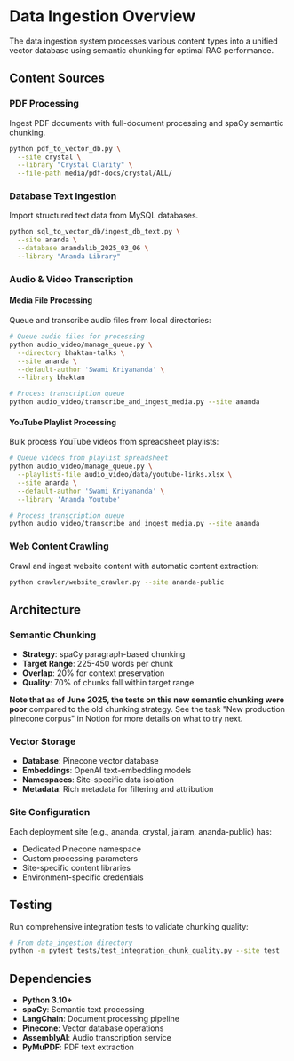 # Data Ingestion Overview

The data ingestion system processes various content types into a unified vector database using semantic chunking for
optimal RAG performance.

## Content Sources

### PDF Processing

Ingest PDF documents with full-document processing and spaCy semantic chunking.

```bash
python pdf_to_vector_db.py \
  --site crystal \
  --library "Crystal Clarity" \
  --file-path media/pdf-docs/crystal/ALL/
```

### Database Text Ingestion

Import structured text data from MySQL databases.

```bash
python sql_to_vector_db/ingest_db_text.py \
  --site ananda \
  --database anandalib_2025_03_06 \
  --library "Ananda Library"
```

### Audio & Video Transcription

#### Media File Processing

Queue and transcribe audio files from local directories:

```bash
# Queue audio files for processing
python audio_video/manage_queue.py \
  --directory bhaktan-talks \
  --site ananda \
  --default-author 'Swami Kriyananda' \
  --library bhaktan

# Process transcription queue
python audio_video/transcribe_and_ingest_media.py --site ananda
```

#### YouTube Playlist Processing

Bulk process YouTube videos from spreadsheet playlists:

```bash
# Queue videos from playlist spreadsheet
python audio_video/manage_queue.py \
  --playlists-file audio_video/data/youtube-links.xlsx \
  --site ananda \
  --default-author 'Swami Kriyananda' \
  --library 'Ananda Youtube'

# Process transcription queue
python audio_video/transcribe_and_ingest_media.py --site ananda
```

### Web Content Crawling

Crawl and ingest website content with automatic content extraction:

```bash
python crawler/website_crawler.py --site ananda-public
```

## Architecture

### Semantic Chunking

- **Strategy**: spaCy paragraph-based chunking
- **Target Range**: 225-450 words per chunk
- **Overlap**: 20% for context preservation
- **Quality**: 70% of chunks fall within target range

**Note that as of June 2025, the tests on this new semantic chunking were poor** compared to the old chunking strategy.
See the task "New production pinecone corpus" in Notion for more details on what to try next.

### Vector Storage

- **Database**: Pinecone vector database
- **Embeddings**: OpenAI text-embedding models
- **Namespaces**: Site-specific data isolation
- **Metadata**: Rich metadata for filtering and attribution

### Site Configuration

Each deployment site (e.g., ananda, crystal, jairam, ananda-public) has:

- Dedicated Pinecone namespace
- Custom processing parameters
- Site-specific content libraries
- Environment-specific credentials

## Testing

Run comprehensive integration tests to validate chunking quality:

```bash
# From data_ingestion directory
python -m pytest tests/test_integration_chunk_quality.py --site test
```

## Dependencies

- **Python 3.10+**
- **spaCy**: Semantic text processing
- **LangChain**: Document processing pipeline
- **Pinecone**: Vector database operations
- **AssemblyAI**: Audio transcription service
- **PyMuPDF**: PDF text extraction
